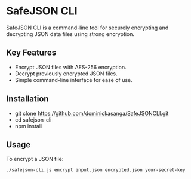 # SafeJSON CLI

SafeJSON CLI is a command-line tool for securely encrypting and decrypting JSON data files using strong encryption.

## Key Features

- Encrypt JSON files with AES-256 encryption.
- Decrypt previously encrypted JSON files.
- Simple command-line interface for ease of use.

## Installation



- git clone https://github.com/dominickasanga/SafeJSONCLI.git
- cd safejson-cli
- npm install

## Usage

To encrypt a JSON file:

```shell
./safejson-cli.js encrypt input.json encrypted.json your-secret-key


